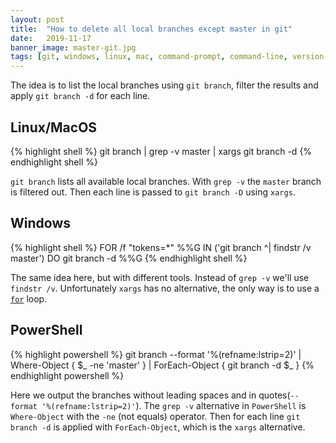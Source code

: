 ```yaml
---
layout: post
title:  "How to delete all local branches except master in git"
date:   2019-11-17
banner_image: master-git.jpg
tags: [git, windows, linux, mac, command-prompt, command-line, version-control, how-to]
---
```


The idea is to list the local branches using `git branch`, filter the results and apply `git branch -d` for each line.

## Linux/MacOS
{% highlight shell %}
git branch | grep -v master | xargs git branch -d
{% endhighlight shell %}

`git branch` lists all available local branches. With `grep -v` the `master` branch is filtered out. Then each line is passed to `git branch -D` using `xargs`.
 
## Windows
{% highlight shell %}
FOR /f "tokens=*" %%G IN ('git branch ^| findstr /v master') DO git branch -d %%G
{% endhighlight shell %}

The same idea here, but with different tools. Instead of `grep -v` we'll use `findstr /v`. Unfortunately `xargs` has no alternative, the only way is to use a [`for`](https://ss64.com/nt/for_f.html) loop. 

<!--more-->

## PowerShell
{% highlight powershell %}
git branch --format '%(refname:lstrip=2)' | Where-Object { $_ -ne 'master' } | ForEach-Object { git branch -d $_ }
{% endhighlight powershell %}

Here we output the branches without leading spaces and in quotes(`--format '%(refname:lstrip=2)'`). The `grep -v` alternative in `PowerShell` is `Where-Object` with the `-ne` (not equals) operator. Then for each line `git branch -d` is applied with `ForEach-Object`, which is the `xargs` alternative.